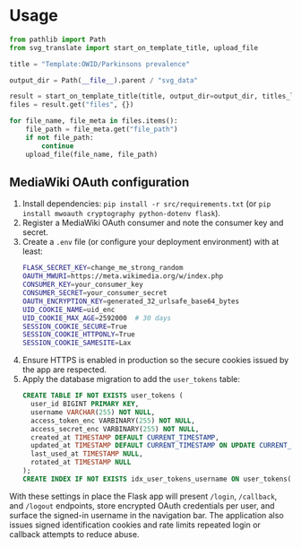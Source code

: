 
# Usage

```python
from pathlib import Path
from svg_translate import start_on_template_title, upload_file

title = "Template:OWID/Parkinsons prevalence"

output_dir = Path(__file__).parent / "svg_data"

result = start_on_template_title(title, output_dir=output_dir, titles_limit=None, overwrite=False)
files = result.get("files", {})

for file_name, file_meta in files.items():
    file_path = file_meta.get("file_path")
    if not file_path:
        continue
    upload_file(file_name, file_path)

```

## MediaWiki OAuth configuration

1. Install dependencies: `pip install -r src/requirements.txt` (or `pip install mwoauth cryptography python-dotenv flask`).
2. Register a MediaWiki OAuth consumer and note the consumer key and secret.
3. Create a `.env` file (or configure your deployment environment) with at least:
   ```bash
   FLASK_SECRET_KEY=change_me_strong_random
   OAUTH_MWURI=https://meta.wikimedia.org/w/index.php
   CONSUMER_KEY=your_consumer_key
   CONSUMER_SECRET=your_consumer_secret
   OAUTH_ENCRYPTION_KEY=generated_32_urlsafe_base64_bytes
   UID_COOKIE_NAME=uid_enc
   UID_COOKIE_MAX_AGE=2592000  # 30 days
   SESSION_COOKIE_SECURE=True
   SESSION_COOKIE_HTTPONLY=True
   SESSION_COOKIE_SAMESITE=Lax
   ```
4. Ensure HTTPS is enabled in production so the secure cookies issued by the app are respected.
5. Apply the database migration to add the `user_tokens` table:
   ```sql
   CREATE TABLE IF NOT EXISTS user_tokens (
     user_id BIGINT PRIMARY KEY,
     username VARCHAR(255) NOT NULL,
     access_token_enc VARBINARY(255) NOT NULL,
     access_secret_enc VARBINARY(255) NOT NULL,
     created_at TIMESTAMP DEFAULT CURRENT_TIMESTAMP,
     updated_at TIMESTAMP DEFAULT CURRENT_TIMESTAMP ON UPDATE CURRENT_TIMESTAMP,
     last_used_at TIMESTAMP NULL,
     rotated_at TIMESTAMP NULL
   );
   CREATE INDEX IF NOT EXISTS idx_user_tokens_username ON user_tokens(username);
   ```

With these settings in place the Flask app will present `/login`, `/callback`, and `/logout` endpoints, store encrypted OAuth credentials per user, and surface the signed-in username in the navigation bar. The application also issues signed identification cookies and rate limits repeated login or callback attempts to reduce abuse.
